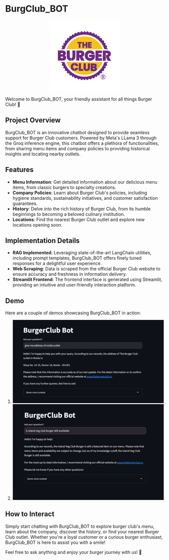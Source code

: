 # BurgClub_BOT

<p align="center">
  <img src="https://github.com/chiragHimself/BurgClub_BOT/blob/main/Demo/burger_club_icon.png" alt="Burger Club">
</p>

Welcome to BurgClub_BOT, your friendly assistant for all things Burger Club! 🍔

## Project Overview

BurgClub_BOT is an innovative chatbot designed to provide seamless support for Burger Club customers. Powered by Meta's LLama 3 through the Groq inference engine, this chatbot offers a plethora of functionalities, from sharing menu items and company policies to providing historical insights and locating nearby outlets. 

## Features

- **Menu Information**: Get detailed information about our delicious menu items, from classic burgers to specialty creations.
- **Company Policies**: Learn about Burger Club's policies, including hygiene standards, sustainability initiatives, and customer satisfaction guarantees.
- **History**: Delve into the rich history of Burger Club, from its humble beginnings to becoming a beloved culinary institution.
- **Locations**: Find the nearest Burger Club outlet and explore new locations opening soon.

## Implementation Details

- **RAG Implemented**: Leveraging state-of-the-art LangChain utilities, including prompt templates, BurgClub_BOT offers finely tuned responses for a delightful user experience.
- **Web Scraping**: Data is scraped from the official Burger Club website to ensure accuracy and freshness in information delivery.
- **Streamlit Frontend**: The frontend interface is generated using Streamlit, providing an intuitive and user-friendly interaction platform.

## Demo

Here are a couple of demos showcasing BurgClub_BOT in action:

1. ![Demo 1](https://github.com/chiragHimself/BurgClub_BOT/blob/main/Demo/demoimg1.jpg)
2. ![Demo 2](https://github.com/chiragHimself/BurgClub_BOT/blob/main/Demo/demoimg2.jpg)

## How to Interact

Simply start chatting with BurgClub_BOT to explore burger club's menu, learn about the company, discover the history, or find your nearest Burger Club outlet. Whether you're a loyal customer or a curious burger enthusiast, BurgClub_BOT is here to assist you with a smile!

Feel free to ask anything and enjoy your burger journey with us! 🎉


